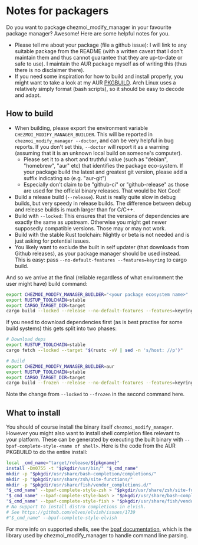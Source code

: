 # Notes for packagers

Do you want to package chezmoi_modify_manager in your favourite package manager?
Awesome! Here are some helpful notes for you.

* Please tell me about your package (file a github issue): I will link to any
  suitable package from the README (with a written caveat that I don't maintain
  them and thus cannot guarantee that they are up-to-date or safe to use). I
  maintain the AUR package myself as of writing this (thus there is no
  disclaimer there).
* If you need some inspiration for how to build and install properly, you might
  want to take a look at my AUR
  [PKGBUILD](https://aur.archlinux.org/cgit/aur.git/tree/PKGBUILD?h=chezmoi_modify_manager).
  Arch Linux uses a relatively simply format (bash scripts), so it should be
  easy to decode and adapt.

## How to build

* When building, please export the environment variable
  `CHEZMOI_MODIFY_MANAGER_BUILDER`. This will be reported in
  `chezmoi_modify_manager --doctor`, and can be very helpful in bug reports.
  If you don't set this, `--doctor` will report it as a warning (assuming that it
  is an unknown local build on someone's computer).
  * Please set it to a short and truthful value (such as "debian", "homebrew",
    "aur" etc) that identifies the package eco-system. If your package build the
    latest and greatest git version, please add a suffix indicating so (e.g. "aur-git")
  * Especially don't claim to be "github-ci" or "github-release" as those are used
    for the official binary releases. That would be Not Cool!
* Build a release build (`--release`). Rust is really quite slow in debug
  builds, but very speedy in release builds. The difference between debug and
  release builds is much larger than for C/C++.
* Build with `--locked`: This ensures that the versions of dependencies are
  exactly the same as upstream. Otherwise you might get newer supposedly
  compatible versions. Those may or may not work.
* Build with the stable Rust toolchain: Nightly or beta is not needed and is
  just asking for potential issues.
* You likely want to exclude the built in self updater (that downloads from
  Github releases), as your package manager should be used instead. This is easy:
  pass `--no-default-features --features=keyring` to cargo build.

And so we arrive at the final (reliable regardless of what environment the
user might have) build command:

```bash
export CHEZMOI_MODIFY_MANAGER_BUILDER="<your package ecosystem name>"
export RUSTUP_TOOLCHAIN=stable
export CARGO_TARGET_DIR=target
cargo build --locked --release --no-default-features --features=keyring
```

If you need to download dependencies first (as is best practise for some build
systems) this gets split into two phases:

```bash
# Download deps
export RUSTUP_TOOLCHAIN=stable
cargo fetch --locked --target "$(rustc -vV | sed -n 's/host: //p')"

# Build
export CHEZMOI_MODIFY_MANAGER_BUILDER=aur
export RUSTUP_TOOLCHAIN=stable
export CARGO_TARGET_DIR=target
cargo build --frozen --release --no-default-features --features=keyring
```

Note the change from `--locked` to `--frozen` in the second command here.

## What to install

You should of course install the binary itself `chezmoi_modify_manager`. However
you might also want to install shell completion files relevant to your platform.
These can be generated by executing the built binary with
`--bpaf-complete-style-<name of shell>`. Here is the code from the AUR PKGBUILD
to do the entire install:

```bash
local _cmd_name="target/release/${pkgname}"
install -Dm0755 -t "$pkgdir/usr/bin/" "$_cmd_name"
mkdir -p "$pkgdir/usr/share/bash-completion/completions/"
mkdir -p "$pkgdir/usr/share/zsh/site-functions/"
mkdir -p "$pkgdir/usr/share/fish/vendor_completions.d/"
"$_cmd_name" --bpaf-complete-style-zsh > "$pkgdir/usr/share/zsh/site-functions/_$pkgname"
"$_cmd_name" --bpaf-complete-style-bash > "$pkgdir/usr/share/bash-completion/completions/$pkgname"
"$_cmd_name" --bpaf-complete-style-fish > "$pkgdir/usr/share/fish/vendor_completions.d/${pkgname}.fish"
# No support to install distro completions in elvish.
# See https://github.com/elves/elvish/issues/1739
#"$_cmd_name" --bpaf-complete-style-elvish
```

For more info on supported shells, see the
[bpaf documentation](https://docs.rs/bpaf/0.9.9/bpaf/_documentation/_2_howto/_1_completion/index.html),
which is the library used by chezmoi_modify_manager to handle command line parsing.
